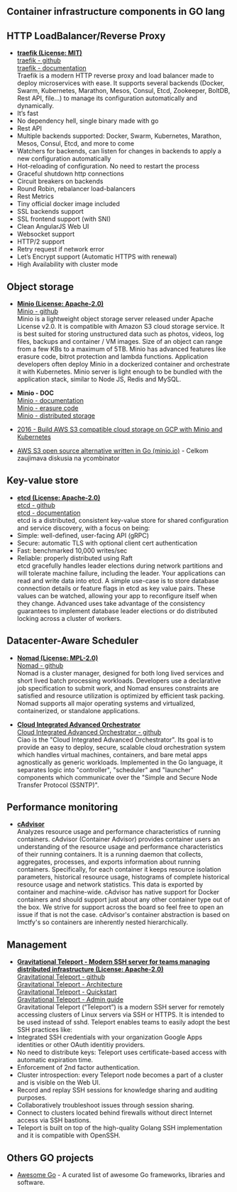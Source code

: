 


## Container infrastructure components in GO lang



## HTTP LoadBalancer/Reverse Proxy

- **[traefik (License: MIT)](https://traefik.io/)**  
[traefik - github](https://github.com/containous/traefik)  
[traefik - documentation](https://docs.traefik.io/)   
Traefik is a modern HTTP reverse proxy and load balancer made to deploy microservices with ease. It supports several backends (Docker, Swarm, Kubernetes, Marathon, Mesos, Consul, Etcd, Zookeeper, BoltDB, Rest API, file…) to manage its configuration automatically and dynamically.
 - It’s fast
 - No dependency hell, single binary made with go
 - Rest API
 - Multiple backends supported: Docker, Swarm, Kubernetes, Marathon, Mesos, Consul, Etcd, and more to come
 - Watchers for backends, can listen for changes in backends to apply a new configuration automatically
 - Hot-reloading of configuration. No need to restart the process
 - Graceful shutdown http connections
 - Circuit breakers on backends
 - Round Robin, rebalancer load-balancers
 - Rest Metrics
 - Tiny official docker image included
 - SSL backends support
 - SSL frontend support (with SNI)
 - Clean AngularJS Web UI
 - Websocket support
 - HTTP/2 support
 - Retry request if network error
 - Let’s Encrypt support (Automatic HTTPS with renewal)
 - High Availability with cluster mode



## Object storage

- **[Minio (License: Apache-2.0)](https://minio.io/)**  
[Minio - github](https://github.com/minio/minio)  
Minio is a lightweight object storage server released under Apache License v2.0. It is compatible with Amazon S3 cloud storage service. It is best suited for storing unstructured data such as photos, videos, log files, backups and container / VM images. Size of an object can range from a few KBs to a maximum of 5TB. Minio has advanced features like erasure code, bitrot protection and lambda functions. Application developers often deploy Minio in a dockerized container and orchestrate it with Kubernetes. Minio server is light enough to be bundled with the application stack, similar to Node JS, Redis and MySQL.


 - **Minio - DOC**  
[Minio - documentation](http://docs.minio.io/)  
[Minio - erasure code](http://docs.minio.io/docs/minio-erasure-code-quickstart-guide)  
[Minio - distributed storage](http://docs.minio.io/docs/distributed-minio-quickstart-guide)
 - [2016 - Build AWS S3 compatible cloud storage on GCP with Minio and Kubernetes](https://medium.com/google-cloud/build-aws-s3-compatible-cloud-storage-on-gcp-with-minio-and-kubernetes-2adc0a367f98#.uafq8ip9z)
 - [AWS S3 open source alternative written in Go (minio.io)](https://news.ycombinator.com/item?id=12392081) - 
Celkom zaujimava diskusia na ycombinator



## Key-value store

- **[etcd (License: Apache-2.0)](https://coreos.com/etcd)**  
[etcd - github](https://github.com/coreos/etcd)  
[etcd - documentation](https://coreos.com/etcd/docs/latest/)  
etcd is a distributed, consistent key-value store for shared configuration and service discovery, with a focus on being:
 - Simple: well-defined, user-facing API (gRPC)
 - Secure: automatic TLS with optional client cert authentication
 - Fast: benchmarked 10,000 writes/sec
 - Reliable: properly distributed using Raft  
etcd gracefully handles leader elections during network partitions and will tolerate machine failure, including the leader. Your applications can read and write data into etcd. A simple use-case is to store database connection details or feature flags in etcd as key value pairs. These values can be watched, allowing your app to reconfigure itself when they change. Advanced uses take advantage of the consistency guarantees to implement database leader elections or do distributed locking across a cluster of workers.



## Datacenter-Aware Scheduler

- **[Nomad (License: MPL-2.0)](https://www.nomadproject.io/)**  
[Nomad - github](https://github.com/hashicorp/nomad)  
Nomad is a cluster manager, designed for both long lived services and short lived batch processing workloads. Developers use a declarative job specification to submit work, and Nomad ensures constraints are satisfied and resource utilization is optimized by efficient task packing. Nomad supports all major operating systems and virtualized, containerized, or standalone applications.



- **[Cloud Integrated Advanced Orchestrator](https://clearlinux.org/ciao)**  
[Cloud Integrated Advanced Orchestrator - github](https://github.com/01org/ciao)  
Ciao is the "Cloud Integrated Advanced Orchestrator". Its goal is to provide an easy to deploy, secure, scalable cloud orchestration system which handles virtual machines, containers, and bare metal apps agnostically as generic workloads. Implemented in the Go language, it separates logic into "controller", "scheduler" and "launcher" components which communicate over the "Simple and Secure Node Transfer Protocol (SSNTP)".


## Performance monitoring

- **[cAdvisor](https://github.com/google/cadvisor)**  
Analyzes resource usage and performance characteristics of running containers.
cAdvisor (Container Advisor) provides container users an understanding of the resource usage and performance characteristics of their running containers. It is a running daemon that collects, aggregates, processes, and exports information about running containers. Specifically, for each container it keeps resource isolation parameters, historical resource usage, histograms of complete historical resource usage and network statistics. This data is exported by container and machine-wide.
cAdvisor has native support for Docker containers and should support just about any other container type out of the box. We strive for support across the board so feel free to open an issue if that is not the case. cAdvisor's container abstraction is based on lmctfy's so containers are inherently nested hierarchically.


## Management 

- **[Gravitational Teleport - Modern SSH server for teams managing distributed infrastructure (License: Apache-2.0)](http://gravitational.com/teleport/)**  
[Gravitational Teleport - github](https://github.com/gravitational/teleport)  
[Gravitational Teleport - Architecture](http://gravitational.com/teleport/docs/architecture/)  
[Gravitational Teleport - Quickstart](http://gravitational.com/teleport/docs/quickstart/)  
[Gravitational Teleport - Admin guide](http://gravitational.com/teleport/docs/admin-guide/)  
Gravitational Teleport (“Teleport”) is a modern SSH server for remotely accessing clusters of Linux servers via SSH or HTTPS. It is intended to be used instead of sshd.
Teleport enables teams to easily adopt the best SSH practices like:
 - Integrated SSH credentials with your organization Google Apps identities or other OAuth identitiy providers.
 - No need to distribute keys: Teleport uses certificate-based access with automatic expiration time.
 - Enforcement of 2nd factor authentication.
 - Cluster introspection: every Teleport node becomes a part of a cluster and is visible on the Web UI.
 - Record and replay SSH sessions for knowledge sharing and auditing purposes.
 - Collaboratively troubleshoot issues through session sharing.
 - Connect to clusters located behind firewalls without direct Internet access via SSH bastions.
 - Teleport is built on top of the high-quality Golang SSH implementation and it is compatible with OpenSSH.









## Others GO projects

- [Awesome Go](https://awesome-go.com/) - A curated list of awesome Go frameworks, libraries and software.


